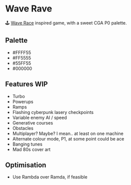 # Wave Rave

🕹 [Wave Race](https://en.wikipedia.org/wiki/Wave_Race) inspired game, with a sweet CGA P0 palette.

## Palette

- #FFFF55
- #FF5555
- #55FF55
- #000000

## Features WIP

- Turbo
- Powerups
- Ramps
- Flashing cyberpunk lasery checkpoints
- Variable enemy AI / speed
- Generative courses
- Obstacles
- Multiplayer? Maybe? I mean.. at least on one machine
- Alternate colour mode, P1, at some point could be ace
- Banging tunes
- Mad 80s cover art

## Optimisation

- Use Rambda over Ramda, if feasible
